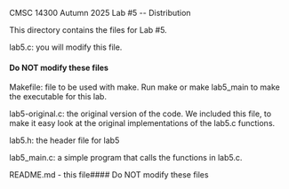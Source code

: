 CMSC 14300
Autumn 2025
Lab #5 -- Distribution

This directory contains the files for Lab #5.

  lab5.c: you will modify this file.

#### Do NOT modify these files

  Makefile: file to be used with make.  Run make or make lab5_main
    to make the executable for this lab.

  lab5-original.c: the original version of the code.  We included this
    file, to make it easy look at the original implementations of the
    lab5.c functions.

  lab5.h: the header file for lab5

  lab5_main.c: a simple program that calls the functions
    in lab5.c.

  README.md - this file#### Do NOT modify these files


